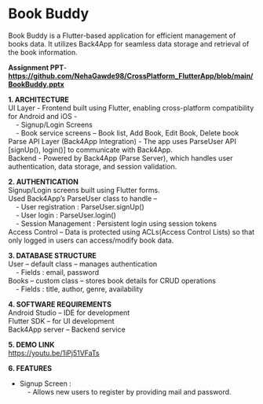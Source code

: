 # Book Buddy

Book Buddy is a Flutter-based application for efficient management of books data.
It utilizes Back4App for seamless data storage and retrieval of the book information.

**Assignment PPT**- **https://github.com/NehaGawde98/CrossPlatform_FlutterApp/blob/main/BookBuddy.pptx**

**1. ARCHITECTURE**<br>
UI Layer -  Frontend built using Flutter, enabling cross-platform compatibility for Android and iOS - <br>
&nbsp;&nbsp;&nbsp;&nbsp;- Signup/Login Screens <br>
&nbsp;&nbsp;&nbsp;&nbsp;- Book service screens – Book list, Add Book, Edit Book, Delete book <br>
Parse API Layer (Back4App Integration) - The app uses ParseUser API [signUp(), login()] to communicate 	with Back4App. <br>
Backend - Powered by Back4App (Parse Server), which handles user 	authentication, data storage, and session validation. <br>

**2. AUTHENTICATION** <br>
Signup/Login  screens built using Flutter forms.<br>
Used Back4App’s ParseUser class to handle –  <br>
&nbsp;&nbsp;&nbsp;&nbsp;- User registration : ParseUser.signUp()<br>
&nbsp;&nbsp;&nbsp;&nbsp;- User login : ParseUser.login()<br>
&nbsp;&nbsp;&nbsp;&nbsp;- Session Management : Persistent login using session tokens<br>
Access Control – Data is protected using ACLs(Access Control Lists) so that only logged in users can access/modify book data. <br>

**3. DATABASE STRUCTURE** <br>
User – default class – manages authentication<br> 
&nbsp;&nbsp;&nbsp;&nbsp;- Fields : email, password <br>
Books – custom class – stores book details for CRUD operations<br>
&nbsp;&nbsp;&nbsp;&nbsp;- Fields : title, author, genre, availability <br>

**4. SOFTWARE REQUIREMENTS** <br>
Android Studio – IDE for development <br>
Flutter SDK – for UI development <br>
Back4App server – Backend service <br>

**5. DEMO LINK** <br>
https://youtu.be/1iPj51VFaTs

**6. FEATURES** <br>
  - Signup Screen :<br>
  &nbsp;&nbsp;&nbsp;&nbsp;- Allows new users to register by providing mail and password.




   







